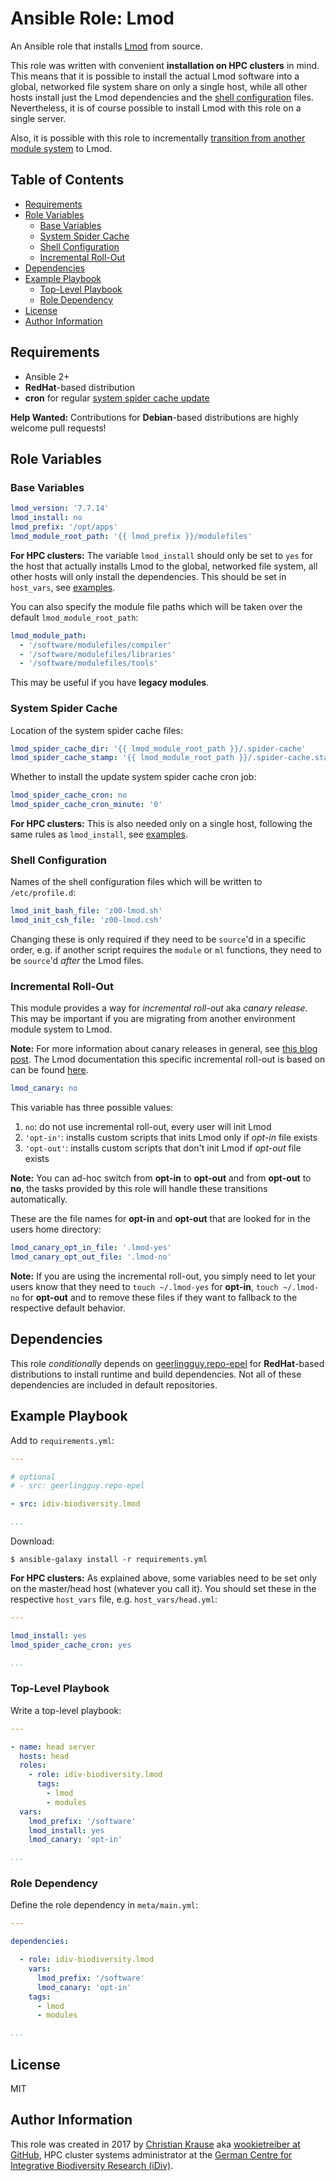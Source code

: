 Ansible Role: Lmod
==================

An Ansible role that installs [Lmod][] from source.

This role was written with convenient **installation on HPC clusters** in mind. This means that it is possible to install the actual Lmod software into a global, networked file system share on only a single host, while all other hosts install just the Lmod dependencies and the [shell configuration](#shell-configuration) files. Nevertheless, it is of course possible to install Lmod with this role on a single server.

Also, it is possible with this role to incrementally [transition from another module system](#incremental-roll-out) to Lmod.

Table of Contents
-----------------

<!-- toc -->

- [Requirements](#requirements)
- [Role Variables](#role-variables)
  * [Base Variables](#base-variables)
  * [System Spider Cache](#system-spider-cache)
  * [Shell Configuration](#shell-configuration)
  * [Incremental Roll-Out](#incremental-roll-out)
- [Dependencies](#dependencies)
- [Example Playbook](#example-playbook)
  * [Top-Level Playbook](#top-level-playbook)
  * [Role Dependency](#role-dependency)
- [License](#license)
- [Author Information](#author-information)

<!-- tocstop -->

Requirements
------------

- Ansible 2+
- **RedHat**-based distribution
- **cron** for regular [system spider cache update](#system-spider-cache)

**Help Wanted:** Contributions for **Debian**-based distributions are highly welcome pull requests!

Role Variables
--------------

### Base Variables

```yml
lmod_version: '7.7.14'
lmod_install: no
lmod_prefix: '/opt/apps'
lmod_module_root_path: '{{ lmod_prefix }}/modulefiles'
```

**For HPC clusters:** The variable `lmod_install` should only be set to `yes` for the host that actually installs Lmod to the global, networked file system, all other hosts will only install the dependencies. This should be set in `host_vars`, see [examples](#example-playbook).

You can also specify the module file paths which will be taken over the default `lmod_module_root_path`:

```yml
lmod_module_path:
  - '/software/modulefiles/compiler'
  - '/software/modulefiles/libraries'
  - '/software/modulefiles/tools'
```

This may be useful if you have **legacy modules**.

### System Spider Cache

Location of the system spider cache files:

```yml
lmod_spider_cache_dir: '{{ lmod_module_root_path }}/.spider-cache'
lmod_spider_cache_stamp: '{{ lmod_module_root_path }}/.spider-cache.stamp'
```

Whether to install the update system spider cache cron job:

```yml
lmod_spider_cache_cron: no
lmod_spider_cache_cron_minute: '0'
```

**For HPC clusters:** This is also needed only on a single host, following the same rules as `lmod_install`, see [examples](#example-playbook).

### Shell Configuration

Names of the shell configuration files which will be written to `/etc/profile.d`:

```yml
lmod_init_bash_file: 'z00-lmod.sh'
lmod_init_csh_file: 'z00-lmod.csh'
```

Changing these is only required if they need to be `source`'d in a specific order, e.g. if another script requires the `module` or `ml` functions, they need to be `source`'d *after* the Lmod files.

### Incremental Roll-Out

This module provides a way for *incremental roll-out* aka *canary release*. This may be important if you are migrating from another environment module system to Lmod.

**Note:** For more information about canary releases in general, see [this blog post][canary]. The Lmod documentation this specific incremental roll-out is based on can be found [here][lmod-canary].

```yml
lmod_canary: no
```

This variable has three possible values:

1.  `no`: do not use incremental roll-out, every user will init Lmod
1.  `'opt-in'`: installs custom scripts that inits Lmod only if *opt-in* file exists
1.  `'opt-out'`: installs custom scripts that don't init Lmod if *opt-out* file exists

**Note:** You can ad-hoc switch from **opt-in** to **opt-out** and from **opt-out** to **no**, the tasks provided by this role will handle these transitions automatically.

These are the file names for **opt-in** and **opt-out** that are looked for in the users home directory:

```yml
lmod_canary_opt_in_file: '.lmod-yes'
lmod_canary_opt_out_file: '.lmod-no'
```

**Note:** If you are using the incremental roll-out, you simply need to let your users know that they need to `touch ~/.lmod-yes` for **opt-in**, `touch ~/.lmod-no` for **opt-out** and to remove these files if they want to fallback to the respective default behavior.

Dependencies
------------

This role *conditionally* depends on [geerlingguy.repo-epel][repo-epel] for **RedHat**-based distributions to install runtime and build dependencies. Not all of these dependencies are included in default repositories.

Example Playbook
----------------

Add to `requirements.yml`:

```yml
---

# optional
# - src: geerlingguy.repo-epel

- src: idiv-biodiversity.lmod

...
```

Download:

```console
$ ansible-galaxy install -r requirements.yml
```

**For HPC clusters:** As explained above, some variables need to be set only on the master/head host (whatever you call it). You should set these in the respective `host_vars` file, e.g. `host_vars/head.yml`:

```yml
---

lmod_install: yes
lmod_spider_cache_cron: yes

...
```

### Top-Level Playbook

Write a top-level playbook:

```yml
---

- name: head server
  hosts: head
  roles:
    - role: idiv-biodiversity.lmod
      tags:
        - lmod
        - modules
  vars:
    lmod_prefix: '/software'
    lmod_install: yes
    lmod_canary: 'opt-in'

...
```

### Role Dependency

Define the role dependency in `meta/main.yml`:

```yml
---

dependencies:

  - role: idiv-biodiversity.lmod
    vars:
      lmod_prefix: '/software'
      lmod_canary: 'opt-in'
    tags:
      - lmod
      - modules

...
```

License
-------

MIT

Author Information
------------------

This role was created in 2017 by [Christian Krause][author] aka [wookietreiber at GitHub][wookietreiber], HPC cluster systems administrator at the [German Centre for Integrative Biodiversity Research (iDiv)][idiv].


[author]: https://www.idiv.de/groups_and_people/employees/details/eshow/krause-christian.html
[canary]: https://martinfowler.com/bliki/CanaryRelease.html
[lmod-canary]: http://lmod.readthedocs.io/en/latest/045_transition.html
[epel]: https://fedoraproject.org/wiki/EPEL
[idiv]: https://www.idiv.de/
[Lmod]: http://lmod.readthedocs.io/en/latest/
[repo-epel]: https://galaxy.ansible.com/geerlingguy/repo-epel/
[wookietreiber]: https://github.com/wookietreiber
